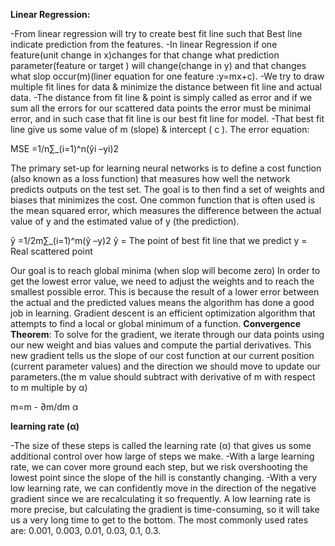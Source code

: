 **Linear Regression:**

-From linear regression will try to create best fit line such that Best line indicate prediction from the features.
-In linear Regression if one feature(unit change in x)changes  for that change what prediction parameter(feature or target ) will change(change in y) and that changes what slop occur(m)(liner equation for one feature :y=mx+c).
-We try to draw multiple fit lines for data & minimize the distance between fit line and actual data.
-The distance from fit line & point is simply called as error and if we sum all the errors for our scattered data points  the error must be minimal error, and in such case that fit line is our best fit line for model.
-That best fit line give us some value of m (slope) & intercept ( c ).
The error equation:

MSE =1/n∑_(i=1)^n(ŷi –yi)2


The primary set-up for learning neural networks is to define a cost function (also known as a loss function) that measures how well the network predicts outputs on the test set.
The goal is to then find a set of weights and biases that minimizes the cost. One common function that is often used is the mean squared error, which measures the difference between the actual value of y and the estimated value of y (the prediction).

ŷ =1/2m∑_(i=1)^m(ŷ –y)2
ŷ = The point of best fit line that we predict
y = Real scattered point

Our goal is to reach global minima (when slop will become zero)
In order to get the lowest error value, we need to adjust the weights and to reach the smallest possible error. This is because the result of a lower error between the actual and the predicted values means the algorithm has done a good job in learning. Gradient descent is an efficient optimization algorithm that attempts to find a local or global minimum of a function.
**Convergence Theorem**:
To solve for the gradient, we iterate through our data points using our new weight and bias values and compute the partial derivatives. This new gradient tells us the slope of our cost function at our current position (current parameter values) and the direction we should move to update our parameters.(the m value should subtract with derivative of m with respect to m multiple by  α)

m=m -  ∂m/dm α

**learning rate (α)**

-The size of these steps is called the learning rate (α) that gives us some additional control over how large of steps we make. 
-With a large learning rate, we can cover more ground each step, but we risk overshooting the lowest point since the slope of the hill is constantly changing.
-With a very low learning rate, we can confidently move in the direction of the negative gradient since we are recalculating it so frequently. A low learning rate is more precise, but calculating the gradient is time-consuming, so it will take us a very long time to get to the bottom. The most commonly used rates are: 0.001, 0.003, 0.01, 0.03, 0.1, 0.3.



